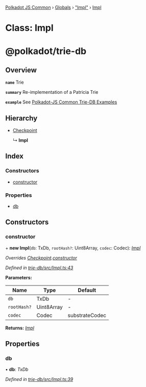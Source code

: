 [Polkadot JS Common](../README.md) › [Globals](../globals.md) › ["Impl"](../modules/_impl_.md) › [Impl](_impl_.impl.md)

# Class: Impl

# @polkadot/trie-db

## Overview

**`name`** Trie

**`summary`** Re-implementation of a Patricia Trie

**`example`** See [Polkadot-JS Common Trie-DB Examples](https://polkadot.js.org/api/common/examples/trie-db/)

## Hierarchy

* [Checkpoint](_checkpoint_.checkpoint.md)

  ↳ **Impl**

## Index

### Constructors

* [constructor](_impl_.impl.md#constructor)

### Properties

* [db](_impl_.impl.md#db)

## Constructors

###  constructor

\+ **new Impl**(`db`: TxDb, `rootHash?`: Uint8Array, `codec`: Codec): *[Impl](_impl_.impl.md)*

*Overrides [Checkpoint](_checkpoint_.checkpoint.md).[constructor](_checkpoint_.checkpoint.md#constructor)*

*Defined in [trie-db/src/Impl.ts:43](https://github.com/polkadot-js/common/blob/241febb7/packages/trie-db/src/Impl.ts#L43)*

**Parameters:**

Name | Type | Default |
------ | ------ | ------ |
`db` | TxDb | - |
`rootHash?` | Uint8Array | - |
`codec` | Codec |  substrateCodec |

**Returns:** *[Impl](_impl_.impl.md)*

## Properties

###  db

• **db**: *TxDb*

*Defined in [trie-db/src/Impl.ts:39](https://github.com/polkadot-js/common/blob/241febb7/packages/trie-db/src/Impl.ts#L39)*
